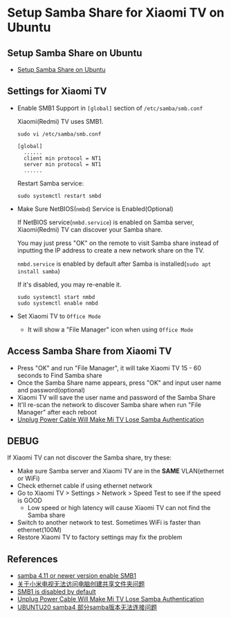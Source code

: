 # Setup Samba Share for Xiaomi TV on Ubuntu

## Setup Samba Share on Ubuntu
* [Setup Samba Share on Ubuntu](https://github.com/northbright/Notes/blob/master/Linux/Ubuntu/samba/setup-samba-share-on-ubuntu.md)

## Settings for Xiaomi TV
* Enable SMB1 Support in `[global]` section of `/etc/samba/smb.conf`

  Xiaomi(Redmi) TV uses SMB1.

  ```
  sudo vi /etc/samba/smb.conf
  ```

  ```
  [global]
    ......
    client min protocol = NT1
    server min protocol = NT1
    ......
  ``` 

  Restart Samba service:

  ```
  sudo systemctl restart smbd
  ```

* Make Sure NetBIOS(`nmbd`) Service is Enabled(Optional)

  If NetBIOS service(`nmbd.service`) is enabled on Samba server,
  Xiaomi(Redmi) TV can discover your Samba share.

  You may just press "OK" on the remote to visit Samba share instead of inputting the IP address to create a new network share on the TV.

  `nmbd.service` is enabled by default after Samba is installed(`sudo apt install samba`)

  If it's disabled, you may re-enable it.

  ```
  sudo systemctl start nmbd
  sudo systemctl enable nmbd
  ```

* Set Xiaomi TV to `Office Mode`

  * It will show a "File Manager" icon when using `Office Mode`


## Access Samba Share from Xiaomi TV

* Press "OK" and run "File Manager", it will take Xiaomi TV 15 - 60 seconds to Find Samba share
* Once the Samba Share name appears, press "OK" and input user name and password(optional)
* Xiaomi TV will save the user name and password of the Samba Share
* It'll re-scan the network to discover Samba share when run "File Manager" after each reboot
* [Unplug Power Cable Will Make Mi TV Lose Samba Authentication](https://github.com/northbright/Notes/blob/master/Linux/Ubuntu/samba/unplug-power-cable-will-make-mi-tv-lose-samba-authentication.md)

## DEBUG
If Xiaomi TV can not discover the Samba share, try these:

* Make sure Samba server and Xiaomi TV are in the **SAME** VLAN(ethernet or WiFi)
* Check ethernet cable if using ethernet network
* Go to Xiaomi TV > Settings > Network > Speed Test to see if the speed is GOOD
  * Low speed or high latency will cause Xiaomi TV can not find the Samba share
* Switch to another network to test. Sometimes WiFi is faster than ethernet(100M)
* Restore Xiaomi TV to factory settings may fix the problem

## References
* [samba 4.11 or newer version enable SMB1](https://www.cnblogs.com/mrcoolfuyu/p/12321159.html)
* [关于小米电视无法访问电脑创建共享文件夹问题](https://zhuanlan.zhihu.com/p/340762417)
* [SMB1 is disabled by default](https://wiki.samba.org/index.php/Samba_4.11_Features_added/changed#SMB1_is_disabled_by_default)
* [Unplug Power Cable Will Make Mi TV Lose Samba Authentication](https://github.com/northbright/Notes/blob/master/Linux/Ubuntu/samba/unplug-power-cable-will-make-mi-tv-lose-samba-authentication.md)
* [UBUNTU20 samba4 部分samba版本无法连接问题](https://zhuanlan.zhihu.com/p/322461735)

